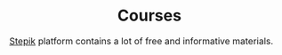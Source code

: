 <h1 align="center">
  <br>
  Courses
</h1>

</div>
<p><font size="3">
<a href="https://welcome.stepik.org/ru">Stepik</a> platform contains a lot of free and informative materials.
</p>

